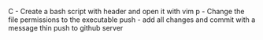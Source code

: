 C - Create a bash script with header and open it with vim
p - Change the file permissions to the executable
push - add all changes and commit with a message thin push to github server
